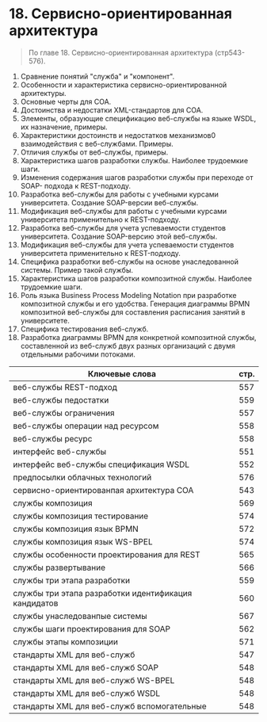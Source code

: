 # 18. Сервисно-ориентированная архитектура
> По главе 18. Сервисно-ориентированная архитектура (стр543-576).

1. Сравнение понятий "служба" и "компонент".
2. Особенности и характеристика сервисно-ориентированной архитектуры.
3. Основные черты для СОА.
4. Достоинства и недостатки XML-стандартов для СОА.
5. Элементы, образующие спецификацию веб-службы на языке WSDL, их назначение, примеры.
6. Характеристики достоинств и недостатков механизмов0 взаимодействия с веб-службами. Примеры.
7. Отличия службы от веб-службы, примеры.
8. Характеристика шагов разработки службы. Наиболее трудоемкие шаги.
9. Изменения содержания шагов разработки службы при переходе от SOAP- подхода к REST-подходу.
10. Разработка веб-службы для работы с учебными курсами университета. Создание SOAP-версии веб-службы.
11. Модификация веб-службы для работы с учебными курсами университета применительно к REST-подходу.
12. Разработка веб-службы для учета успеваемости студентов университета. Создание SOAP-версию этой веб-службы.
13. Модификация веб-службы для учета успеваемости студентов университета применительно к REST-подходу.
14. Специфика разработки веб-службы на основе унаследованной системы. Пример такой службы.
15. Характеристика шагов разработки композитной службы. Наиболее трудоемкие шаги.
16. Роль языка Business Process Modeling Notation при разработке композитной службы и его удобства. Генерация диаграммы BPMN композитной веб-службы для составления расписания занятий в университете.
17. Специфика тестирования веб-служб.
18. Разработка диаграммы BPMN для конкретной композитной службы, составленной из веб-служб двух разных организаций с двумя отдельными рабочими потоками.

Ключевые слова | стр.
-----|-----
веб-службы	REST-подход |       557
веб-службы	педостатки |      559
веб-службы	ограничения				|			557
веб-службы	операции над ресурсом				|		558
веб-службы	ресурс					|			558
интерфейс веб-службы 				|					551
интерфейс веб-службы 	спецификация WSDL 		|			552
предпосылки облачных технологий  			|			576
сервисно-ориентированпая архитектура СОА		|			543
службы	композиция  				|				569
службы	композиция 	тестирование  		|			574
службы	композиция 	язык BPMN  			|		572
службы	композиция 	язык WS-BPEL 		|			574
службы	особенности проектирования для REST 		|		565
службы	развертывание 				|				566
службы	три этапа разработки 				|			559
службы	три этапа разработки 	идентификация кандидатов	|	560
службы	унаследованпые системы 			|			567
службы	шаги проектирования для SOAP 		|			562
службы	этапы композиции 			|				571
стандарты XML для веб-служб 			|				547
стандарты XML для веб-служб 	SOAP 			|		548
стандарты XML для веб-служб 	WS-BPEL 		|			548
стандарты XML для веб-служб 	WSDL 			|		548
стандарты XML для веб-служб 	вспомогательные 	|		548

